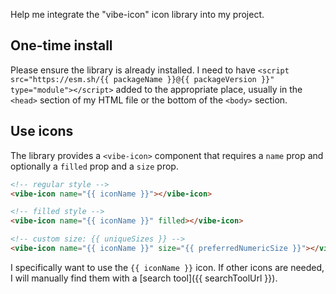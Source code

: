 Help me integrate the "vibe-icon" icon library into my project.

## One-time install

Please ensure the library is already installed. I need to have `<script src="https://esm.sh/{{ packageName }}@{{ packageVersion }}" type="module"></script>` added to the appropriate place, usually in the `<head>` section of my HTML file or the bottom of the `<body>` section.

## Use icons

The library provides a `<vibe-icon>` component that requires a `name` prop and optionally a `filled` prop and a `size` prop.

```html
<!-- regular style -->
<vibe-icon name="{{ iconName }}"></vibe-icon>

<!-- filled style -->
<vibe-icon name="{{ iconName }}" filled></vibe-icon>

<!-- custom size: {{ uniqueSizes }} -->
<vibe-icon name="{{ iconName }}" size="{{ preferredNumericSize }}"></vibe-icon>
```

I specifically want to use the `{{ iconName }}` icon. If other icons are needed, I will manually find them with a [search tool]({{ searchToolUrl }}).
